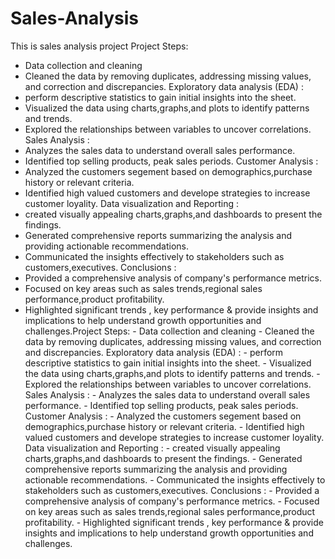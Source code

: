 # Sales-Analysis
This is sales analysis project 
Project Steps:
 - Data collection and cleaning
 - Cleaned the data by removing duplicates, addressing missing values, and correction and 
 discrepancies.
Exploratory data analysis (EDA) :
 - perform descriptive statistics to gain initial insights into the sheet.
 - Visualized the data using charts,graphs,and plots to identify patterns and trends.
 - Explored the relationships between variables to uncover correlations.
Sales Analysis :
 - Analyzes the sales data to understand overall sales performance.
 - Identified top selling products, peak sales periods.
Customer Analysis :
 - Analyzed the customers segement based on demographics,purchase history or relevant criteria.
 - Identified high valued customers and develope strategies to increase customer loyality.
Data visualization and Reporting :
 - created visually appealing charts,graphs,and dashboards to present the findings.
 - Generated comprehensive reports summarizing the analysis and providing actionable 
 recommendations.
 - Communicated the insights effectively to stakeholders such as customers,executives.
Conclusions :
- Provided a comprehensive analysis of company's performance metrics.
- Focused on key areas such as sales trends,regional sales performance,product profitability.
- Highlighted significant trends , key performance & provide insights and implications to help 
 understand growth opportunities and challenges.Project Steps: - Data collection and cleaning - Cleaned the data by removing duplicates, addressing missing values, and correction and discrepancies. Exploratory data analysis (EDA) : - perform descriptive statistics to gain initial insights into the sheet. - Visualized the data using charts,graphs,and plots to identify patterns and trends. - Explored the relationships between variables to uncover correlations. Sales Analysis : - Analyzes the sales data to understand overall sales performance. - Identified top selling products, peak sales periods. Customer Analysis : - Analyzed the customers segement based on demographics,purchase history or relevant criteria. - Identified high valued customers and develope strategies to increase customer loyality. Data visualization and Reporting : - created visually appealing charts,graphs,and dashboards to present the findings. - Generated comprehensive reports summarizing the analysis and providing actionable recommendations. - Communicated the insights effectively to stakeholders such as customers,executives. Conclusions : - Provided a comprehensive analysis of company's performance metrics. - Focused on key areas such as sales trends,regional sales performance,product profitability. - Highlighted significant trends , key performance & provide insights and implications to help understand growth opportunities and challenges.
  
